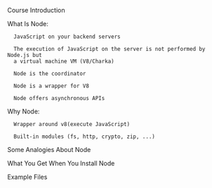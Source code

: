 
Course Introduction

What Is Node:

      JavaScript on your backend servers

      The execution of JavaScript on the server is not performed by Node.js but
      a virtual machine VM (V8/Charka)

      Node is the coordinator

      Node is a wrapper for V8

      Node offers asynchronous APIs

Why Node:

      Wrapper around v8(execute JavaScript)

      Built-in modules (fs, http, crypto, zip, ...)

      


Some Analogies About Node

What You Get When You Install Node

Example Files
